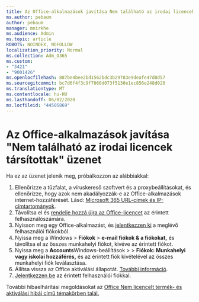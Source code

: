 ```yaml
---
title: Az Office-alkalmazások javítása Nem található az irodai licencekkel társított üzenet
ms.author: pebaum
author: pebaum
manager: mnirkhe
ms.audience: Admin
ms.topic: article
ROBOTS: NOINDEX, NOFOLLOW
localization_priority: Normal
ms.collection: Adm_O365
ms.custom:
- "3421"
- "9001426"
ms.openlocfilehash: 887be4bee2bd1562bdc3b29783e9deafe47d8d57
ms.sourcegitcommit: bc7d6f4f3c9f7060d073f5130e1ec856e248d020
ms.translationtype: MT
ms.contentlocale: hu-HU
ms.lasthandoff: 06/02/2020
ms.locfileid: "44505869"
---
```

# <a name="fixing-the-office-apps-couldnt-find-office-licenses-associated-message"></a>Az Office-alkalmazások javítása "Nem található az irodai licencek társítottak" üzenet

Ha ez az üzenet jelenik meg, próbálkozzon az alábbiakkal:

1. Ellenőrizze a tűzfalat, a víruskereső szoftvert és a proxybeállításokat, és ellenőrizze, hogy azok nem akadályozzák-e az Office-alkalmazások internet-hozzáférését. Lásd: [Microsoft 365 URL-címek és IP-címtartományok](https://docs.microsoft.com/office365/enterprise/urls-and-ip-address-ranges).
2. Távolítsa el és [rendelje hozzá újra az Office-licencet](https://docs.microsoft.com/microsoft-365/admin/manage/assign-licenses-to-users) az érintett felhasználószámára. 
3. Nyisson meg egy Office-alkalmazást, és [jelentkezzen ki](https://support.office.com/article/5a20dc11-47e9-4b6f-945d-478cb6d92071) a meglévő felhasználói fiókokból.
4. Nyissa meg a Windows > **Fiókok**  >  **e-mail fiókok & a fiókokat,** és távolítsa el az összes munkahelyi fiókot, kivéve az érintett fiókot.
5. Nyissa meg a **Accounts**Windows-beállítások >  >  **Fiókok: Munkahelyi vagy iskolai hozzáférés,** és az érintett fiók kivételével az összes munkahelyi fiók leválasztása.
6. Állítsa vissza az Office aktiválási állapotát. [További információ](https://docs.microsoft.com/office365/troubleshoot/activation/reset-office-365-proplus-activation-state).
7. [Jelentkezzen be](https://support.office.com/article/628ea040-f265-49de-b986-be09c3ebf8a9) az érintett felhasználói fiókkal.

További hibaelhárítási megoldásokat az [Office Nem licencelt termék- és aktiválási hibái című témakörben talál.](https://support.office.com/Article/0d23d3c0-c19c-4b2f-9845-5344fedc4380)